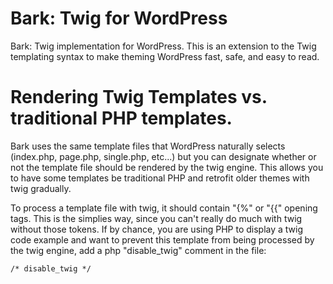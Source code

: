 Bark: Twig for WordPress
=========

Bark: Twig implementation for WordPress. This is an extension to the Twig templating syntax to make theming WordPress fast, safe, and easy to read.

# Rendering Twig Templates vs. traditional PHP templates.

Bark uses the same template files that WordPress naturally selects (index.php, page.php, single.php, etc...) but you can designate whether or not the template file should be rendered by the twig engine. This allows you to have some templates be traditional PHP and retrofit older themes with twig gradually.

To process a template file with twig, it should contain "{%" or "{{" opening tags. This is the simplies way, since you can't really do much with twig without those tokens. If by chance, you are using PHP to display a twig code example and want to prevent this template from being processed by the twig engine, add a php "disable_twig" comment in the file:

```
/* disable_twig */
```